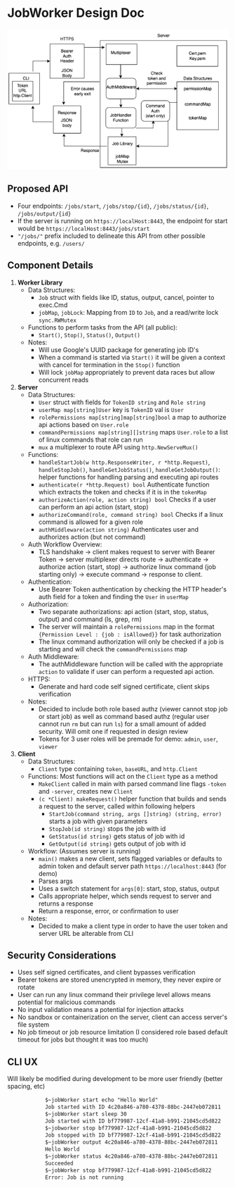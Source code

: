 # JobWorker Design Doc
![Diagram](./images/Diagram.png "Design Approach Diagram")
## Proposed API
- Four endpoints: `/jobs/start`, `/jobs/stop/{id}`, `/jobs/status/{id}`, `/jobs/output/{id}`
- If the server is running on `https://localHost:8443`, the endpoint for start would be `https://localHost:8443/jobs/start`
- `"/jobs/"` prefix included to delineate this API from other possible endpoints, e.g. `/users/` 

## Component Details
1. **Worker Library**
    - Data Structures: 
        - `Job` struct with fields like ID, status, output, cancel, pointer to exec.Cmd
        - `jobMap`, `jobLock`: Mapping from `ID` to `Job`, and a read/write lock `sync.RWMutex` 
    - Functions to perform tasks from the API (all public):
        - `Start()`, `Stop()`, `Status()`, `Output()`
    - Notes:
        - Will use Google's UUID package for generating job ID's 
        - When a command is started via `Start()` it will be given a context with cancel for termination in the `Stop()` function
        - Will lock `jobMap` appropriately to prevent data races but allow concurrent reads
2. **Server**
    -  Data Structures: 
        -  `User` struct with fields for `TokenID string` and `Role string`
        -  `userMap map[string]User` key is `TokenID` val is `User`
        -  `rolePermissions map[string]map[string]bool` a map to authorize api actions based on `User.role` 
        -  `commandPermissions map[string][]string` maps `User.role` to a list of linux commands that role can run
        -  `mux` a multiplexer to route API using `http.NewServeMux()`
    - Functions: 
        - `handleStartJob(w http.ResponseWriter, r *http.Request)`, `handleStopJob()`, `handleGetJobStatus()`, `handleGetJobOutput()`: helper functions for handling parsing and executing api routes
        - `authenticate(r *http.Request) bool` Authenticate function which extracts the token and checks if it is in the `tokenMap`
        - `authorizeAction(role, action string) bool` Checks if a user can perform an api action (start, stop)
        - `authorizeCommand(role, command string) bool` Checks if a linux command is allowed for a given role
        - `authMiddleware(action string)` Authenticates user and authorizes action (but not command)
    - Auth Workflow Overview: 
        - TLS handshake -> client makes request to server with Bearer Token -> server multiplexer directs route -> authenticate -> authorize action (start, stop) -> authorize linux command (job starting only) -> execute command -> response to client. 
    - Authentication:
        - Use Bearer Token authentication by checking the HTTP header's auth field for a token and finding the `User` in `userMap`
    - Authorization:
        - Two separate authorizations: api action (start, stop, status, output) and command (ls, grep, rm)
        - The server will maintain a `rolePermissions` map in the format `{Permission Level : {job : isAllowed}}` for task authorization
        - The linux command authorization will only be checked if a job is starting and will check the `commandPermissions` map
    - Auth Middleware:
        - The authMiddleware function will be called with the appropriate `action` to validate if user can perform a requested api action. 
    - HTTPS:
        - Generate and hard code self signed certificate, client skips verification
    - Notes:
        - Decided to include both role based authz (viewer cannot stop job or start job) as well as command based authz (regular user cannot run `rm` but can run `ls`) for a small amount of added security. Will omit one if requested in design review
        - Tokens for 3 user roles will be premade for demo: `admin`, `user`, `viewer`
3. **Client**
    - Data Structures:
        - `Client` type containing `token`, `baseURL`, and `http.Client`
    - Functions: Most functions will act on the `Client` type as a method
        - `MakeClient` called in main with parsed command line flags `-token` and `-server`, creates new `Client`
        - `(c *Client) makeRequest()` helper function that builds and sends a request to the server, called within following helpers 
            - `StartJob(command string, args []string) (string, error)` starts a job with given parameters
            - `StopJob(id string)` stops the job with id 
            - `GetStatus(id string)` gets status of job with id
            - `GetOutput(id string)` gets output of job with id
    - Workflow: (Assumes server is running)
        - `main()` makes a new client, sets flagged variables or defaults to admin token and default server path `https://localhost:8443` (for demo)
        - Parses args
        - Uses a switch statement for `args[0]`: start, stop, status, output
        - Calls appropriate helper, which sends request to server and returns a response
        - Return a response, error, or confirmation to user
    - Notes:
        - Decided to make a client type in order to have the user token and server URL be alterable from CLI

## Security Considerations
- Uses self signed certificates, and client bypasses verification
- Bearer tokens are stored unencrypted in memory, they never expire or rotate
- User can run any linux command their privilege level allows means potential for malicious commands
- No input validation means a potential for injection attacks  
- No sandbox or containerization on the server, client can access server's file system
- No job timeout or job resource limitation (I considered role based default timeout for jobs but thought it was too much)

## CLI UX
Will likely be modified during development to be more user friendly (better spacing, etc)   
```
            $~jobWorker start echo "Hello World"
            Job started with ID 4c20a846-a780-4378-88bc-2447eb072811 
            $~jobWorker start sleep 30
            Job started with ID bf779987-12cf-41a8-b991-21045cd5d822 
            $~jobworker stop bf779987-12cf-41a8-b991-21045cd5d822
            Job stopped with ID bf779987-12cf-41a8-b991-21045cd5d822 
            $~jobWorker output 4c20a846-a780-4378-88bc-2447eb072811
            Hello World
            $~jobWorker status 4c20a846-a780-4378-88bc-2447eb072811
            Succeeded
            $~jobWorker stop bf779987-12cf-41a8-b991-21045cd5d822
            Error: Job is not running           
```

